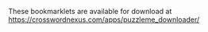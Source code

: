 These bookmarklets are available for download at https://crosswordnexus.com/apps/puzzleme_downloader/
